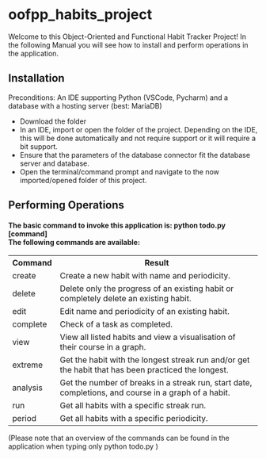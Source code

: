 # oofpp_habits_project
Welcome to this Object-Oriented and Functional Habit Tracker Project! In the following Manual you will see how to install and perform operations in the application.

<h2>Installation</h2>
Preconditions: An IDE supporting Python (VSCode, Pycharm) and a database with a hosting server (best: MariaDB)
<ul>
  <li>Download the folder</li>
  <li>In an IDE, import or open the folder of the project. Depending on the IDE, this will be done automatically and not require support or it will require a bit support.</li>
  <li>Ensure that the parameters of the database connector fit the database server and database.</li>
  <li>Open the terminal/command prompt and navigate to the now imported/opened folder of this project.</li>
</ul>

<h2>Performing Operations</h2>
<h4>The basic command to invoke this application is: python todo.py [command] <br> The following commands are available: </h4>
<table>
  <tr>
    <th>Command</th>
    <th>Result</th>
  </tr>
  <tr>
    <td>create</td>
    <td>Create a new habit with name and periodicity.</td>
  </tr>
  <tr>
    <td>delete</td>
    <td>Delete only the progress of an existing habit or completely delete an existing habit.</td>
  </tr>
  <tr>
    <td>edit</td>
    <td>Edit name and periodicity of an existing habit.</td>
  </tr>
  <tr>
    <td>complete</td>
    <td>Check of a task as completed.</td>
  </tr>
  <tr>
    <td>view</td>
    <td>View all listed habits and view a visualisation of their course in a graph.</td>
  </tr>
  <tr>
    <td>extreme</td>
    <td>Get the habit with the longest streak run and/or get the habit that has been practiced the longest.</td>
  </tr>
  <tr>
    <td>analysis</td>
    <td>Get the number of breaks in a streak run, start date, completions, and course in a graph of a habit.</td>
  </tr>
  <tr>
    <td>run</td>
    <td>Get all habits with a specific streak run.</td>
  </tr>
  <tr>
    <td>period</td>
    <td>Get all habits with a specific periodicity.</td>
  </tr>
</table>
(Please note that an overview of the commands can be found in the application when typing only python todo.py )
